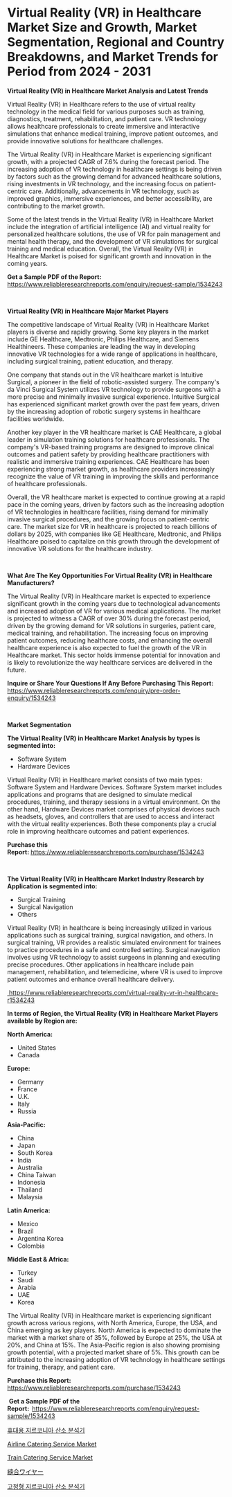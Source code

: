 <p><h1>Virtual Reality (VR) in Healthcare Market Size and Growth, Market Segmentation, Regional and Country Breakdowns, and Market Trends for Period from 2024 -  2031</h1></p><p><strong>Virtual Reality (VR) in Healthcare Market Analysis and Latest Trends</strong></p>
<p><p>Virtual Reality (VR) in Healthcare refers to the use of virtual reality technology in the medical field for various purposes such as training, diagnostics, treatment, rehabilitation, and patient care. VR technology allows healthcare professionals to create immersive and interactive simulations that enhance medical training, improve patient outcomes, and provide innovative solutions for healthcare challenges.</p><p>The Virtual Reality (VR) in Healthcare Market is experiencing significant growth, with a projected CAGR of 7.6% during the forecast period. The increasing adoption of VR technology in healthcare settings is being driven by factors such as the growing demand for advanced healthcare solutions, rising investments in VR technology, and the increasing focus on patient-centric care. Additionally, advancements in VR technology, such as improved graphics, immersive experiences, and better accessibility, are contributing to the market growth.</p><p>Some of the latest trends in the Virtual Reality (VR) in Healthcare Market include the integration of artificial intelligence (AI) and virtual reality for personalized healthcare solutions, the use of VR for pain management and mental health therapy, and the development of VR simulations for surgical training and medical education. Overall, the Virtual Reality (VR) in Healthcare Market is poised for significant growth and innovation in the coming years.</p></p>
<p><strong>Get a Sample PDF of the Report:&nbsp;</strong> <a href="https://www.reliableresearchreports.com/enquiry/request-sample/1534243">https://www.reliableresearchreports.com/enquiry/request-sample/1534243</a></p>
<p>&nbsp;</p>
<p><strong>Virtual Reality (VR) in Healthcare Major Market Players</strong></p>
<p><p>The competitive landscape of Virtual Reality (VR) in Healthcare Market players is diverse and rapidly growing. Some key players in the market include GE Healthcare, Medtronic, Philips Healthcare, and Siemens Healthineers. These companies are leading the way in developing innovative VR technologies for a wide range of applications in healthcare, including surgical training, patient education, and therapy.</p><p>One company that stands out in the VR healthcare market is Intuitive Surgical, a pioneer in the field of robotic-assisted surgery. The company's da Vinci Surgical System utilizes VR technology to provide surgeons with a more precise and minimally invasive surgical experience. Intuitive Surgical has experienced significant market growth over the past few years, driven by the increasing adoption of robotic surgery systems in healthcare facilities worldwide.</p><p>Another key player in the VR healthcare market is CAE Healthcare, a global leader in simulation training solutions for healthcare professionals. The company's VR-based training programs are designed to improve clinical outcomes and patient safety by providing healthcare practitioners with realistic and immersive training experiences. CAE Healthcare has been experiencing strong market growth, as healthcare providers increasingly recognize the value of VR training in improving the skills and performance of healthcare professionals.</p><p>Overall, the VR healthcare market is expected to continue growing at a rapid pace in the coming years, driven by factors such as the increasing adoption of VR technologies in healthcare facilities, rising demand for minimally invasive surgical procedures, and the growing focus on patient-centric care. The market size for VR in healthcare is projected to reach billions of dollars by 2025, with companies like GE Healthcare, Medtronic, and Philips Healthcare poised to capitalize on this growth through the development of innovative VR solutions for the healthcare industry.</p></p>
<p>&nbsp;</p>
<p><strong>What Are The Key Opportunities For Virtual Reality (VR) in Healthcare Manufacturers?</strong></p>
<p><p>The Virtual Reality (VR) in Healthcare market is expected to experience significant growth in the coming years due to technological advancements and increased adoption of VR for various medical applications. The market is projected to witness a CAGR of over 30% during the forecast period, driven by the growing demand for VR solutions in surgeries, patient care, medical training, and rehabilitation. The increasing focus on improving patient outcomes, reducing healthcare costs, and enhancing the overall healthcare experience is also expected to fuel the growth of the VR in Healthcare market. This sector holds immense potential for innovation and is likely to revolutionize the way healthcare services are delivered in the future.</p></p>
<p><strong>Inquire or Share Your Questions If Any Before Purchasing This Report:</strong> <a href="https://www.reliableresearchreports.com/enquiry/pre-order-enquiry/1534243">https://www.reliableresearchreports.com/enquiry/pre-order-enquiry/1534243</a></p>
<p>&nbsp;</p>
<p><strong>Market Segmentation</strong></p>
<p><strong>The Virtual Reality (VR) in Healthcare Market Analysis by types is segmented into:</strong></p>
<p><ul><li>Software System</li><li>Hardware Devices</li></ul></p>
<p><p>Virtual Reality (VR) in Healthcare market consists of two main types: Software System and Hardware Devices. Software System market includes applications and programs that are designed to simulate medical procedures, training, and therapy sessions in a virtual environment. On the other hand, Hardware Devices market comprises of physical devices such as headsets, gloves, and controllers that are used to access and interact with the virtual reality experiences. Both these components play a crucial role in improving healthcare outcomes and patient experiences.</p></p>
<p><strong>Purchase this Report:&nbsp;</strong><a href="https://www.reliableresearchreports.com/purchase/1534243">https://www.reliableresearchreports.com/purchase/1534243</a></p>
<p>&nbsp;</p>
<p><strong>The Virtual Reality (VR) in Healthcare Market Industry Research by Application is segmented into:</strong></p>
<p><ul><li>Surgical Training</li><li>Surgical Navigation</li><li>Others</li></ul></p>
<p><p>Virtual Reality (VR) in healthcare is being increasingly utilized in various applications such as surgical training, surgical navigation, and others. In surgical training, VR provides a realistic simulated environment for trainees to practice procedures in a safe and controlled setting. Surgical navigation involves using VR technology to assist surgeons in planning and executing precise procedures. Other applications in healthcare include pain management, rehabilitation, and telemedicine, where VR is used to improve patient outcomes and enhance overall healthcare delivery.</p></p>
<p><a href="https://www.reliableresearchreports.com/virtual-reality-vr-in-healthcare-r1534243">&nbsp;https://www.reliableresearchreports.com/virtual-reality-vr-in-healthcare-r1534243</a></p>
<p><strong>In terms of Region, the Virtual Reality (VR) in Healthcare Market Players available by Region are:</strong></p>
<p>
    <p> <strong> North America: </strong>
        <ul>
            <li>United States</li>
            <li>Canada</li>
        </ul>
        </p> 
    <p> <strong> Europe: </strong>
        <ul>
            <li>Germany</li>
            <li>France</li>
            <li>U.K.</li>
            <li>Italy</li>
            <li>Russia</li>
        </ul>
        </p> 
    <p> <strong> Asia-Pacific: </strong>
        <ul>
            <li>China</li>
            <li>Japan</li>
            <li>South Korea</li>
            <li>India</li>
            <li>Australia</li>
            <li>China Taiwan</li>
            <li>Indonesia</li>
            <li>Thailand</li>
            <li>Malaysia</li>
        </ul>
        </p> 
    <p> <strong> Latin America: </strong>
        <ul>
            <li>Mexico</li>
            <li>Brazil</li>
            <li>Argentina Korea</li>
            <li>Colombia</li>
        </ul>
        </p> 
    <p> <strong> Middle East & Africa: </strong>
        <ul>
            <li>Turkey</li>
            <li>Saudi</li>
            <li>Arabia</li>
            <li>UAE</li>
            <li>Korea</li>
        </ul>
    </p>
    </p>
<p><p>The Virtual Reality (VR) in Healthcare market is experiencing significant growth across various regions, with North America, Europe, the USA, and China emerging as key players. North America is expected to dominate the market with a market share of 35%, followed by Europe at 25%, the USA at 20%, and China at 15%. The Asia-Pacific region is also showing promising growth potential, with a projected market share of 5%. This growth can be attributed to the increasing adoption of VR technology in healthcare settings for training, therapy, and patient care.</p></p>
<p><strong>Purchase this Report: </strong><a href="https://www.reliableresearchreports.com/purchase/1534243">https://www.reliableresearchreports.com/purchase/1534243</a></p>
<p>&nbsp;<strong>Get a Sample PDF of the Report:&nbsp;&nbsp;</strong><a href="https://www.reliableresearchreports.com/enquiry/request-sample/1534243">https://www.reliableresearchreports.com/enquiry/request-sample/1534243</a></p>
<p><strong></strong></p>
<p><p><a href="https://github.com/admichael111/Market-Research-Report-List-2/blob/main/418635186044.md">휴대용 지르코니아 산소 분석기</a></p><p><a href="https://github.com/lubmix/Market-Research-Report-List-4/blob/main/airline-catering-service-market.md">Airline Catering Service Market</a></p><p><a href="https://github.com/joannagoyvaerts/Market-Research-Report-List-4/blob/main/train-catering-service-market.md">Train Catering Service Market</a></p><p><a href="https://github.com/JessKilback/Market-Research-Report-List-2/blob/main/508303268854.md">縫合ワイヤー</a></p><p><a href="https://github.com/msujons1512/Market-Research-Report-List-2/blob/main/849012686045.md">고정형 지르코니아 산소 분석기</a></p></p>